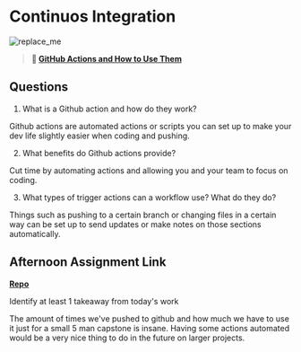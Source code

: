 # Continuos Integration

![replace_me](https://codeworks.blob.core.windows.net/public/assets/img/illustrations/placeholder.svg)

> **📖 [GitHub Actions and How to Use Them](https://codeworksacademy.com/fs-student-guide/resources/wk8-9/05-Github-Actions)**

## Questions

1. What is a Github action and how do they work?

Github actions are automated actions or scripts you can set up to make your dev life slightly easier when coding and pushing.

2. What benefits do Github actions provide?

Cut time by automating actions and allowing you and your team to focus on coding.

3. What types of trigger actions can a workflow use? What do they do?

Things such as pushing to a certain branch or changing files in a certain way can be set up to send updates or make notes on those sections automatically.

## Afternoon Assignment Link

**[Repo](https://github.com/JustinBrower/<ASSIGNMENT_REPO>)**

Identify at least 1 takeaway from today's work

The amount of times we've pushed to github and how much we have to use it just for a small 5 man capstone is insane. Having some actions automated would be a very nice thing to do in the future on larger projects.
